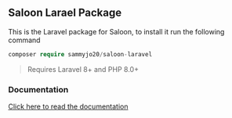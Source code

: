 ## Saloon Larael Package

This is the Laravel package for Saloon, to install it run the following command

```php
composer require sammyjo20/saloon-laravel
```
>Requires Laravel 8+ and PHP 8.0+

### Documentation

[Click here to read the documentation](https://github.com/sammyjo20/saloon)
